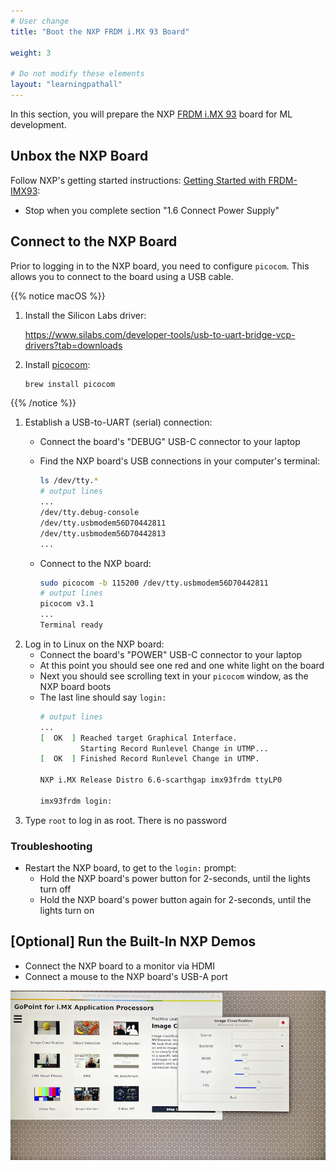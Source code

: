 ```yaml
---
# User change
title: "Boot the NXP FRDM i.MX 93 Board"

weight: 3

# Do not modify these elements
layout: "learningpathall"
---
```


In this section, you will prepare the NXP [FRDM i.MX 93](https://www.nxp.com/design/design-center/development-boards-and-designs/frdm-i-mx-93-development-board:FRDM-IMX93) board for ML development.

## Unbox the NXP Board

Follow NXP's getting started instructions: [Getting Started with FRDM-IMX93](https://www.nxp.com/document/guide/getting-started-with-frdm-imx93:GS-FRDM-IMX93):
* Stop when you complete section "1.6 Connect Power Supply"

## Connect to the NXP Board

Prior to logging in to the NXP board, you need to configure `picocom`. This allows you to connect to the board using a USB cable.

{{% notice macOS %}}

1. Install the Silicon Labs driver:

   https://www.silabs.com/developer-tools/usb-to-uart-bridge-vcp-drivers?tab=downloads
   
2. Install [picocom](https://github.com/npat-efault/picocom):
   ```bash
   brew install picocom
   ```
{{% /notice %}}

1. Establish a USB-to-UART (serial) connection:
   - Connect the board's "DEBUG" USB-C connector to your laptop
   - Find the NXP board's USB connections in your computer's terminal:
     ```bash { output_lines = "2-7" }
     ls /dev/tty.*
     # output lines
     ...
     /dev/tty.debug-console
     /dev/tty.usbmodem56D70442811
     /dev/tty.usbmodem56D70442813
     ...
     ```

   - Connect to the NXP board:
     ```bash { output_lines = "2-5" }
     sudo picocom -b 115200 /dev/tty.usbmodem56D70442811
     # output lines
     picocom v3.1
     ...
     Terminal ready
     ```
2. Log in to Linux on the NXP board:
   - Connect the board's "POWER" USB-C connector to your laptop
   - At this point you should see one red and one white light on the board
   - Next you should see scrolling text in your `picocom` window, as the NXP board boots
   - The last line should say `login:`
     ```bash { output_lines = "1-9" }
     # output lines
     ...
     [  OK  ] Reached target Graphical Interface.
              Starting Record Runlevel Change in UTMP...
     [  OK  ] Finished Record Runlevel Change in UTMP.

     NXP i.MX Release Distro 6.6-scarthgap imx93frdm ttyLP0

     imx93frdm login: 
     ```
3. Type `root` to log in as root. There is no password

### Troubleshooting
* Restart the NXP board, to get to the `login:` prompt:
  * Hold the NXP board's power button for 2-seconds, until the lights turn off
  * Hold the NXP board's power button again for 2-seconds, until the lights turn on

## [Optional] Run the Built-In NXP Demos
* Connect the NXP board to a monitor via HDMI
* Connect a mouse to the NXP board's USB-A port

![NXP board built-in ML demos alt-text#center](./NXP%20Board%20Built-In%20ML%20Demos.png "NXP board built-in ML demos")
